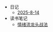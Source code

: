 <!-- _sidebar.md -->
​
* 日记
  * [2025-8-14](日记/2025-08-14.md) <!--注意这里是相对路径-->
* 读书笔记
  * [情绪流龙头战法](读书笔记/PDF笔记情绪流龙头战法.md)